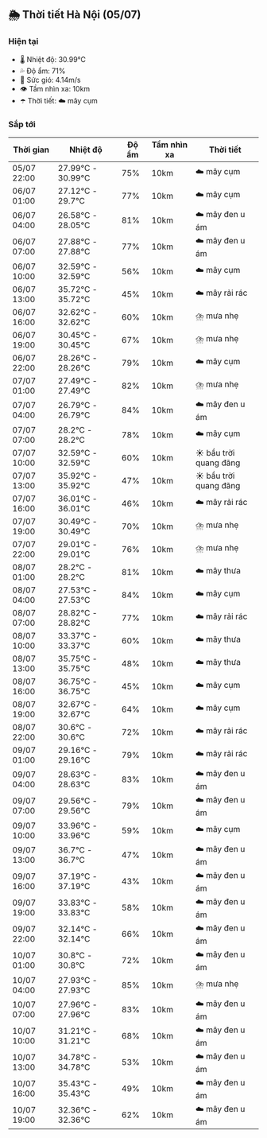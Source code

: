 ## 🌦️ Thời tiết Hà Nội (05/07)

### Hiện tại

- 🌡️ Nhiệt độ: 30.99℃
- 💦 Độ ẩm: 71%
- 💨 Sức gió: 4.14m/s
- 👁️ Tầm nhìn xa: 10km
- ☂️ Thời tiết: ☁️ mây cụm

### Sắp tới

| Thời gian | Nhiệt độ | Độ ẩm | Tầm nhìn xa | Thời tiết |
| --- | --- | --- | --- | --- |
| 05/07 22:00 | 27.99℃ - 30.99℃ | 75% | 10km | ☁️ mây cụm |
| 06/07 01:00 | 27.12℃ - 29.7℃ | 77% | 10km | ☁️ mây cụm |
| 06/07 04:00 | 26.58℃ - 28.05℃ | 81% | 10km | ☁️ mây đen u ám |
| 06/07 07:00 | 27.88℃ - 27.88℃ | 77% | 10km | ☁️ mây đen u ám |
| 06/07 10:00 | 32.59℃ - 32.59℃ | 56% | 10km | ☁️ mây cụm |
| 06/07 13:00 | 35.72℃ - 35.72℃ | 45% | 10km | ☁️ mây rải rác |
| 06/07 16:00 | 32.62℃ - 32.62℃ | 60% | 10km | ⛈️ mưa nhẹ |
| 06/07 19:00 | 30.45℃ - 30.45℃ | 67% | 10km | ⛈️ mưa nhẹ |
| 06/07 22:00 | 28.26℃ - 28.26℃ | 79% | 10km | ☁️ mây cụm |
| 07/07 01:00 | 27.49℃ - 27.49℃ | 82% | 10km | ⛈️ mưa nhẹ |
| 07/07 04:00 | 26.79℃ - 26.79℃ | 84% | 10km | ☁️ mây đen u ám |
| 07/07 07:00 | 28.2℃ - 28.2℃ | 78% | 10km | ☁️ mây cụm |
| 07/07 10:00 | 32.59℃ - 32.59℃ | 60% | 10km | ☀️ bầu trời quang đãng |
| 07/07 13:00 | 35.92℃ - 35.92℃ | 47% | 10km | ☀️ bầu trời quang đãng |
| 07/07 16:00 | 36.01℃ - 36.01℃ | 46% | 10km | ☁️ mây rải rác |
| 07/07 19:00 | 30.49℃ - 30.49℃ | 70% | 10km | ⛈️ mưa nhẹ |
| 07/07 22:00 | 29.01℃ - 29.01℃ | 76% | 10km | ⛈️ mưa nhẹ |
| 08/07 01:00 | 28.2℃ - 28.2℃ | 81% | 10km | ☁️ mây thưa |
| 08/07 04:00 | 27.53℃ - 27.53℃ | 84% | 10km | ☁️ mây cụm |
| 08/07 07:00 | 28.82℃ - 28.82℃ | 77% | 10km | ☁️ mây rải rác |
| 08/07 10:00 | 33.37℃ - 33.37℃ | 60% | 10km | ☁️ mây thưa |
| 08/07 13:00 | 35.75℃ - 35.75℃ | 48% | 10km | ☁️ mây thưa |
| 08/07 16:00 | 36.75℃ - 36.75℃ | 45% | 10km | ☁️ mây cụm |
| 08/07 19:00 | 32.67℃ - 32.67℃ | 64% | 10km | ☁️ mây cụm |
| 08/07 22:00 | 30.6℃ - 30.6℃ | 72% | 10km | ☁️ mây rải rác |
| 09/07 01:00 | 29.16℃ - 29.16℃ | 79% | 10km | ☁️ mây rải rác |
| 09/07 04:00 | 28.63℃ - 28.63℃ | 83% | 10km | ☁️ mây đen u ám |
| 09/07 07:00 | 29.56℃ - 29.56℃ | 79% | 10km | ☁️ mây đen u ám |
| 09/07 10:00 | 33.96℃ - 33.96℃ | 59% | 10km | ☁️ mây cụm |
| 09/07 13:00 | 36.7℃ - 36.7℃ | 47% | 10km | ☁️ mây đen u ám |
| 09/07 16:00 | 37.19℃ - 37.19℃ | 43% | 10km | ☁️ mây đen u ám |
| 09/07 19:00 | 33.83℃ - 33.83℃ | 58% | 10km | ☁️ mây đen u ám |
| 09/07 22:00 | 32.14℃ - 32.14℃ | 66% | 10km | ☁️ mây đen u ám |
| 10/07 01:00 | 30.8℃ - 30.8℃ | 72% | 10km | ☁️ mây đen u ám |
| 10/07 04:00 | 27.93℃ - 27.93℃ | 85% | 10km | ⛈️ mưa nhẹ |
| 10/07 07:00 | 27.96℃ - 27.96℃ | 83% | 10km | ☁️ mây đen u ám |
| 10/07 10:00 | 31.21℃ - 31.21℃ | 68% | 10km | ☁️ mây đen u ám |
| 10/07 13:00 | 34.78℃ - 34.78℃ | 53% | 10km | ☁️ mây đen u ám |
| 10/07 16:00 | 35.43℃ - 35.43℃ | 49% | 10km | ☁️ mây đen u ám |
| 10/07 19:00 | 32.36℃ - 32.36℃ | 62% | 10km | ☁️ mây đen u ám |
